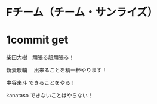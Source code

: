 # Fチーム（チーム・サンライズ）
# 1commit get
柴田大樹　頑張る超頑張る！

新妻駿輔　
出来ることを精一杯やります！

中谷来斗
できることをやる！

kanataso
できないことはやらない！
